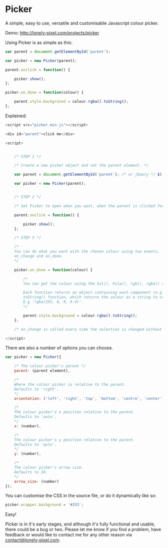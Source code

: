 Picker
======

A simple, easy to use, versatile and customisable Javascript colour picker.


Demo: http://lonely-pixel.com/projects/picker


Using Picker is as simple as this: 

```javascript
var parent = document.getElementById('parent');

var picker = new Picker(parent);

parent.onclick = function() {

    picker.show();
};

picker.on_done = function(colour) {

    parent.style.background = colour.rgba().toString();
};
```

Explained: 

```javascript
<script src="picker.min.js"></script>

<div id="parent">click me</div>

<script>


    /* STEP 1 */

    /* Create a new picker object and set the parent element. */

    var parent = document.getElementById('parent'); /* or jQuery */ $('#parent');

    var picker = new Picker(parent);


    /* STEP 2 */

    /* Set Picker to open when you want, when the parent is clicked for example. */

    parent.onclick = function() {

        picker.show();
    };

    /* STEP 3 */

    /*
    You can do what you want with the chosen colour using two events,
    on_change and on_done.
    */

    picker.on_done = function(colour) {

        /*
        You can get the colour using the hsl(), hsla(), rgb(), rgba() and hex() functions.

        Each function returns an object containing each component (e.g r, g and b) and a
        toString() function, which returns the colour as a string to use with CSS or JS.
        E.g 'rgba(255, 0, 0, 0.4)'.
        */

        parent.style.background = colour.rgba().toString();
    };

    /* on_change is called every time the selection is changed without clicking 'ok' */

</script>
```

There are also a number of options you can choose. 

```javascript
var picker = new Picker({

    /* The colour picker's parent */
    parent: (parent element),

    /*
    Where the colour picker is relative to the parent.
    Defaults to 'right'.
    */
    orientation: ('left', 'right', 'top', 'bottom', 'centre', 'center'),

    /*
    The colour picker's x position relative to the parent.
    Defaults to 'auto'.
    */
    x: (number),

    /*
    The colour picker's y position relative to the parent.
    Defaults to 'auto'.
    */
    y: (number),

    /*
    The colour picker's arrow size.
    Defaults to 20.
    */
    arrow_size: (number)
});
```


You can customise the CSS in the source file, or do it dynamically like so: 

```javascript
picker.wrapper.background = '#333';
```

Easy! 

Picker is in it's early stages, and although it's fully functional and usable, there could be a bug or two. Please let me know if you find a problem, have feedback or would like to contact me for any other reason via contact@lonely-pixel.com. 
